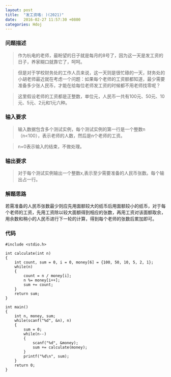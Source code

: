 ```yaml
---
layout: post
title:  "发工资咯: )(2021)"
date:   2016-02-27 11:57:30 +0800
categories: Hdoj
---
```

### __问题描述__
> 作为杭电的老师，最盼望的日子就是每月的8号了，因为这一天是发工资的日子，养家糊口就靠它了，呵呵。

> 但是对于学校财务处的工作人员来说，这一天则是很忙碌的一天，财务处的小胡老师最近就在考虑一个问题：如果每个老师的工资额都知道，最少需要准备多少张人民币，才能在给每位老师发工资的时候都不用老师找零呢？

> 这里假设老师的工资都是正整数，单位元，人民币一共有100元、50元、10元、5元、2元和1元六种。

### __输入要求__
> 输入数据包含多个测试实例，每个测试实例的第一行是一个整数n（n<100），表示老师的人数，然后是n个老师的工资。

> n=0表示输入的结束，不做处理。

### __输出要求__
> 对于每个测试实例输出一个整数x,表示至少需要准备的人民币张数。每个输出占一行。

### __解题思路__
若需准备的人民币张数最少则应先用面额较大的纸币后用面额较小的纸币，对于每个老师的工资，先用工资除以较大面额得到相应的张数，再用工资对该面额取余，用余数和稍小的人民币进行下一轮的计算，得到每个老师的张数后累加即可。

### __代码__
	#include <stdio.h>

	int calculate(int n)
	{
	    int count, sum = 0, i = 0, money[6] = {100, 50, 10, 5, 2, 1};
	    while(n)
	    {
	        count = n / money[i];
	        n %= money[i++];
	        sum += count;
	    }
	    return sum;
	}

	int main()
	{
	    int n, money, sum;
	    while(scanf("%d", &n), n)
	    {
	        sum = 0;
	        while(n--)
	        {
	            scanf("%d", &money);
	            sum += calculate(money);
	        }
	        printf("%d\n", sum);
	    }
	    return 0;
	}